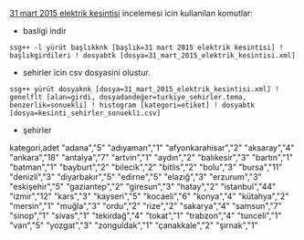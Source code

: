 [31 mart 2015 elektrik kesintisi](http://derino.github.io/ssgpp_workspace/31-mart-2015-elektrik-kesintisi/sehirler/) incelemesi icin kullanilan komutlar:

* basligi indir
```
ssg++ -l yürüt başlıkknk [başlık=31 mart 2015 elektrik kesintisi] ! başlıkgirdileri ! dosyabtk [dosya=31_mart_2015_elektrik_kesintisi.xml]
```

* sehirler icin csv dosyasini olustur.
```
ssg++ yürüt dosyaknk [dosya=31_mart_2015_elektrik_kesintisi.xml] ! genelflt [alan=girdi, dosyadandeğer=turkiye_sehirler.tema, benzerlik=sonuekli] ! histogram [kategori=etiket] ! dosyabtk [dosya=kesinti_sehirler_sonuekli.csv]
```

* şehirler

kategori,adet
"adana","5"
"adıyaman","1"
"afyonkarahisar","2"
"aksaray","4"
"ankara","18"
"antalya","7"
"artvin","1"
"aydın","2"
"balıkesir","3"
"bartın","1"
"batman","1"
"bayburt","2"
"bilecik","2"
"bitlis","2"
"bolu","3"
"bursa","11"
"denizli","3"
"diyarbakır","5"
"edirne","5"
"elazığ","3"
"erzurum","3"
"eskişehir","5"
"gaziantep","2"
"giresun","3"
"hatay","2"
"istanbul","44"
"izmir","12"
"kars","3"
"kayseri","5"
"kocaeli","6"
"konya","4"
"kütahya","2"
"mersin","1"
"muğla","3"
"ordu","2"
"rize","2"
"sakarya","4"
"samsun","7"
"sinop","1"
"sivas","1"
"tekirdağ","4"
"tokat","1"
"trabzon","4"
"tunceli","1"
"van","5"
"yozgat","3"
"zonguldak","1"
"çanakkale","2"
"şırnak","1"



